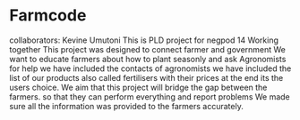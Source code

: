 # Farmcode
collaborators: Kevine Umutoni 
This is PLD project for negpod 14
Working together
This project was designed to connect farmer and government
We want to educate farmers
about how to plant seasonly 
and ask Agronomists for help
we have included the contacts of agronomists
we have included the list of our products also called fertilisers  with their prices 
at the end its the users choice.
We aim that this project will bridge the gap between the farmers.
so that they can perform everything and report problems
We made sure all the information was provided to the farmers accurately. 
